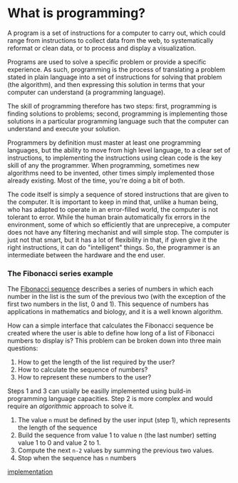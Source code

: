 # What is programming? 

A program is a set of instructions for a computer to carry out, which could range from
instructions to collect data from the web, to systematically reformat or clean data, or to process and display a 
visualization. 

Programs are used to solve a specific problem or provide a specific experience. As such, programming is 
the process of translating a problem stated in plain language into a set of instructions for solving 
that problem (the algorithm), and then expressing this solution in terms that your computer 
can understand (a programming language). 

The skill of programming therefore has two steps: first, programming is finding solutions to problems; 
second, programming is implementing those solutions in a particular programming language such that the 
computer can understand and execute your solution.

Programmers by definition must master at least one programming languages, 
but the ability to move from high level language, to a clear set of instructions, 
to implementing the instructions using clean code is the key skill of any the programmer.
When programming, 
sometimes new algorithms need to be invented, other times simply implemented those already existing. 
Most of the time, you're doing a bit of both.

The code itself is simply a sequence of stored instructions that are given to the computer. It is important to keep in mind that, unlike a human being, who has adapted to 
operate in an error-filled world, the computer is not tolerant to error. While the human brain automatically fix errors in the environment, some of which so efficiently that are unprecepive, a computer does not have any filtering mechanist and will simple stop. The computer is just not that smart, but it has a lot of flexibility in that, if given give it the right instructions, it can do "intelligent" things. So, the programmer is an intermediate between the hardware and the end user. 

### The Fibonacci series example

The [Fibonacci sequence](https://en.wikipedia.org/wiki/Fibonacci_number) 
describes a series of numbers in which each number in the list is the sum of the previous two 
(with the exception of the first two numbers in the list, 0 and 1). 
This sequence of numbers has applications in mathematics and biology, 
and it is a well known algorithm.

How can a simple interface that calculates the Fibonacci sequence be created where the user 
is able to define how long of a list of Fibonacci numbers to display is?
This problem can be broken down into three main questions: 

  1. How to get the length of the list required by the user?
  2. How to calculate the sequence of numbers?
  3. How to represent these numbers to the user?
 
 Steps 1 and 3 can usially be easilly implemented using build-in programming language capacities. 
 Step 2 is more complex and would require an *algorithmic* approach to solve it. 
   1. The value `n` must be defined by the user input (step 1), which represents the length of the sequence
   2. Build the sequence from value 1 to value n (the last number) setting value 1 to 0 and value 2 to 1.
   3. Compute the next `n-2` values by summing the previous two values.
   4. Stop when the sequence has `n` numbers
 
 [implementation](fibonacci.md)
